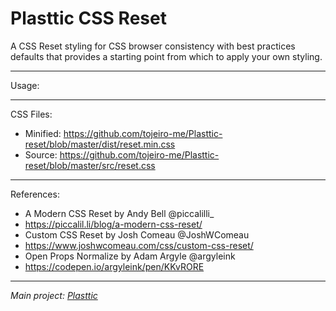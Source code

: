 # Plasttic CSS Reset

A CSS Reset styling for CSS browser consistency with best practices defaults that provides a starting point from which to apply your own styling.

---

Usage:

---

CSS Files:

- Minified: https://github.com/tojeiro-me/Plasttic-reset/blob/master/dist/reset.min.css
- Source: https://github.com/tojeiro-me/Plasttic-reset/blob/master/src/reset.css

---

References:

- A Modern CSS Reset by Andy Bell @piccalilli\_
- https://piccalil.li/blog/a-modern-css-reset/
- Custom CSS Reset by Josh Comeau @JoshWComeau
- https://www.joshwcomeau.com/css/custom-css-reset/
- Open Props Normalize by Adam Argyle @argyleink
- https://codepen.io/argyleink/pen/KKvRORE

---

_Main project: [Plasttic](https://github.com/tojeiro-me/Plasttic)_
